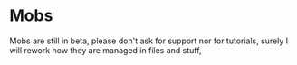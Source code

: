 # Mobs


<Warning>
Mobs are still in beta, please don't ask for support nor for tutorials, surely I will rework how they are managed in files and stuff,
</Warning>



